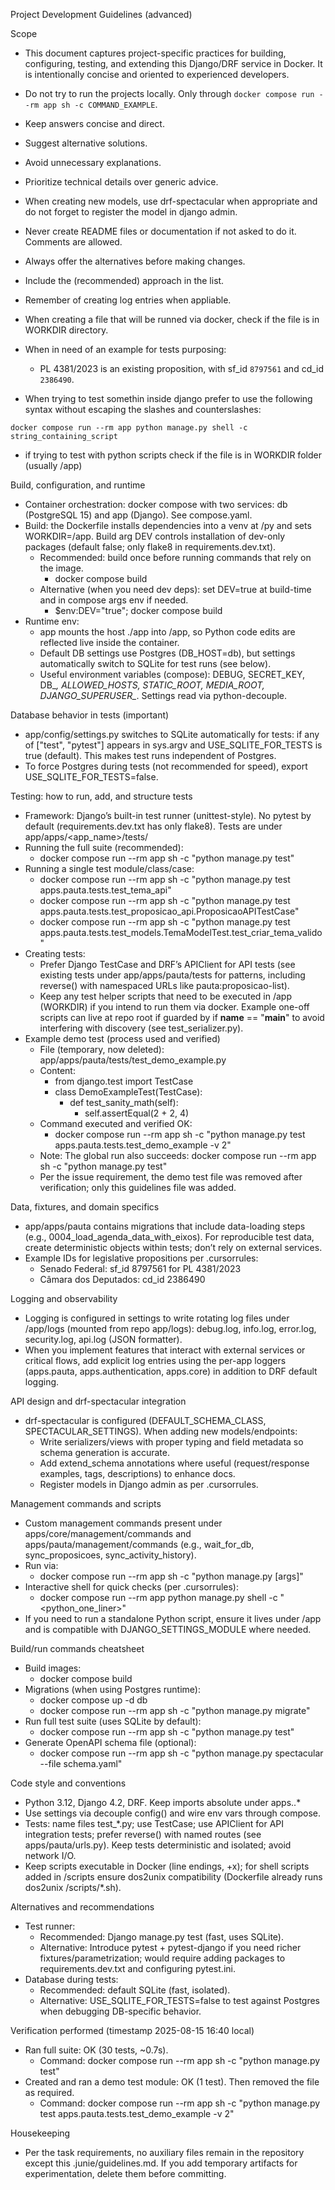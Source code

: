 Project Development Guidelines (advanced)

Scope
- This document captures project-specific practices for building, configuring, testing, and extending this Django/DRF service in Docker. It is intentionally concise and oriented to experienced developers.

- Do not try to run the projects locally. Only through `docker compose run --rm app sh -c COMMAND_EXAMPLE`.
- Keep answers concise and direct.
- Suggest alternative solutions.
- Avoid unnecessary explanations.
- Prioritize technical details over generic advice.
- When creating new models, use drf-spectacular when appropriate and do not forget to register the model in django admin.
- Never create README files or documentation if not asked to do it. Comments are allowed.
- Always offer the alternatives before making changes.
- Include the (recommended) approach in the list.
- Remember of creating log entries when appliable.
- When creating a file that will be runned via docker, check if the file is in WORKDIR directory.
- When in need of an example for tests purposing:
    - PL 4381/2023 is an existing proposition, with sf_id `8797561` and cd_id `2386490`.
- When trying to test somethin inside django prefer to use the following syntax without escaping the slashes and counterslashes:
```
docker compose run --rm app python manage.py shell -c string_containing_script
```
- if trying to test with python scripts check if the file is in WORKDIR folder (usually /app)

Build, configuration, and runtime
- Container orchestration: docker compose with two services: db (PostgreSQL 15) and app (Django). See compose.yaml.
- Build: the Dockerfile installs dependencies into a venv at /py and sets WORKDIR=/app. Build arg DEV controls installation of dev-only packages (default false; only flake8 in requirements.dev.txt).
  - Recommended: build once before running commands that rely on the image.
    - docker compose build
  - Alternative (when you need dev deps): set DEV=true at build-time and in compose args env if needed.
    - $env:DEV="true"; docker compose build
- Runtime env:
  - app mounts the host ./app into /app, so Python code edits are reflected live inside the container.
  - Default DB settings use Postgres (DB_HOST=db), but settings automatically switch to SQLite for test runs (see below).
  - Useful environment variables (compose): DEBUG, SECRET_KEY, DB_*, ALLOWED_HOSTS, STATIC_ROOT, MEDIA_ROOT, DJANGO_SUPERUSER_*. Settings read via python-decouple.

Database behavior in tests (important)
- app/config/settings.py switches to SQLite automatically for tests: if any of ["test", "pytest"] appears in sys.argv and USE_SQLITE_FOR_TESTS is true (default). This makes test runs independent of Postgres.
- To force Postgres during tests (not recommended for speed), export USE_SQLITE_FOR_TESTS=false.

Testing: how to run, add, and structure tests
- Framework: Django’s built-in test runner (unittest-style). No pytest by default (requirements.dev.txt has only flake8). Tests are under app/apps/<app_name>/tests/
- Running the full suite (recommended):
  - docker compose run --rm app sh -c "python manage.py test"
- Running a single test module/class/case:
  - docker compose run --rm app sh -c "python manage.py test apps.pauta.tests.test_tema_api"
  - docker compose run --rm app sh -c "python manage.py test apps.pauta.tests.test_proposicao_api.ProposicaoAPITestCase"
  - docker compose run --rm app sh -c "python manage.py test apps.pauta.tests.test_models.TemaModelTest.test_criar_tema_valido"
- Creating tests:
  - Prefer Django TestCase and DRF’s APIClient for API tests (see existing tests under app/apps/pauta/tests for patterns, including reverse() with namespaced URLs like pauta:proposicao-list).
  - Keep any test helper scripts that need to be executed in /app (WORKDIR) if you intend to run them via docker. Example one-off scripts can live at repo root if guarded by if __name__ == "__main__" to avoid interfering with discovery (see test_serializer.py).
- Example demo test (process used and verified)
  - File (temporary, now deleted): app/apps/pauta/tests/test_demo_example.py
  - Content:
    - from django.test import TestCase
    - class DemoExampleTest(TestCase):
        - def test_sanity_math(self):
            - self.assertEqual(2 + 2, 4)
  - Command executed and verified OK:
    - docker compose run --rm app sh -c "python manage.py test apps.pauta.tests.test_demo_example -v 2"
  - Note: The global run also succeeds: docker compose run --rm app sh -c "python manage.py test"
  - Per the issue requirement, the demo test file was removed after verification; only this guidelines file was added.

Data, fixtures, and domain specifics
- app/apps/pauta contains migrations that include data-loading steps (e.g., 0004_load_agenda_data_with_eixos). For reproducible test data, create deterministic objects within tests; don’t rely on external services.
- Example IDs for legislative propositions per .cursorrules:
  - Senado Federal: sf_id 8797561 for PL 4381/2023
  - Câmara dos Deputados: cd_id 2386490

Logging and observability
- Logging is configured in settings to write rotating log files under /app/logs (mounted from repo app/logs): debug.log, info.log, error.log, security.log, api.log (JSON formatter).
- When you implement features that interact with external services or critical flows, add explicit log entries using the per-app loggers (apps.pauta, apps.authentication, apps.core) in addition to DRF default logging.

API design and drf-spectacular integration
- drf-spectacular is configured (DEFAULT_SCHEMA_CLASS, SPECTACULAR_SETTINGS). When adding new models/endpoints:
  - Write serializers/views with proper typing and field metadata so schema generation is accurate.
  - Add extend_schema annotations where useful (request/response examples, tags, descriptions) to enhance docs.
  - Register models in Django admin as per .cursorrules.

Management commands and scripts
- Custom management commands present under apps/core/management/commands and apps/pauta/management/commands (e.g., wait_for_db, sync_proposicoes, sync_activity_history).
- Run via:
  - docker compose run --rm app sh -c "python manage.py <command> [args]"
- Interactive shell for quick checks (per .cursorrules):
  - docker compose run --rm app python manage.py shell -c "<python_one_liner>"
- If you need to run a standalone Python script, ensure it lives under /app and is compatible with DJANGO_SETTINGS_MODULE where needed.

Build/run commands cheatsheet
- Build images:
  - docker compose build
- Migrations (when using Postgres runtime):
  - docker compose up -d db
  - docker compose run --rm app sh -c "python manage.py migrate"
- Run full test suite (uses SQLite by default):
  - docker compose run --rm app sh -c "python manage.py test"
- Generate OpenAPI schema file (optional):
  - docker compose run --rm app sh -c "python manage.py spectacular --file schema.yaml"

Code style and conventions
- Python 3.12, Django 4.2, DRF. Keep imports absolute under apps.<app>.*
- Use settings via decouple config() and wire env vars through compose.
- Tests: name files test_*.py; use TestCase; use APIClient for API integration tests; prefer reverse() with named routes (see apps/pauta/urls.py). Keep tests deterministic and isolated; avoid network I/O.
- Keep scripts executable in Docker (line endings, +x); for shell scripts added in /scripts ensure dos2unix compatibility (Dockerfile already runs dos2unix /scripts/*.sh).

Alternatives and recommendations
- Test runner:
  - Recommended: Django manage.py test (fast, uses SQLite).
  - Alternative: Introduce pytest + pytest-django if you need richer fixtures/parametrization; would require adding packages to requirements.dev.txt and configuring pytest.ini.
- Database during tests:
  - Recommended: default SQLite (fast, isolated).
  - Alternative: USE_SQLITE_FOR_TESTS=false to test against Postgres when debugging DB-specific behavior.

Verification performed (timestamp 2025-08-15 16:40 local)
- Ran full suite: OK (30 tests, ~0.7s).
  - Command: docker compose run --rm app sh -c "python manage.py test"
- Created and ran a demo test module: OK (1 test). Then removed the file as required.
  - Command: docker compose run --rm app sh -c "python manage.py test apps.pauta.tests.test_demo_example -v 2"

Housekeeping
- Per the task requirements, no auxiliary files remain in the repository except this .junie/guidelines.md. If you add temporary artifacts for experimentation, delete them before committing.
